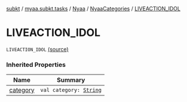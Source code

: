 [subkt](../../../index.md) / [myaa.subkt.tasks](../../index.md) / [Nyaa](../index.md) / [NyaaCategories](index.md) / [LIVEACTION_IDOL](./-l-i-v-e-a-c-t-i-o-n_-i-d-o-l.md)

# LIVEACTION_IDOL

`LIVEACTION_IDOL` [(source)](https://github.com/Myaamori/SubKt/blob/0.1.12/src/main/kotlin/myaa/subkt/tasks/tasks.kt#L791)

### Inherited Properties

| Name | Summary |
|---|---|
| [category](category.md) | `val category: `[`String`](https://kotlinlang.org/api/latest/jvm/stdlib/kotlin/-string/index.html) |
